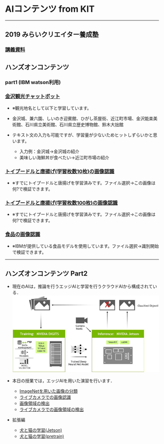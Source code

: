 # AIコンテンツ from KIT
---
## 2019 みらいクリエイター養成塾 

###  [講義資料](slides/future_creater_2019.pdf)

## ハンズオンコンテンツ

### part1 (IBM watson利用)

###  [金沢観光チャットボット](https://assistant-chat-jp-tok.watsonplatform.net/web/public/941cb5be-e6f6-4bb8-938a-0c74663956bd)

- ※観光地名として以下と学習しています。
- 金沢城、兼六園、しいのき迎賓館、ひがし茶屋街、近江町市場、金沢能楽美術館、石川県立美術館、石川県立歴史博物館、鈴木大拙館

- テキスト文の入力も可能ですが、学習量が少ないためヒットしずらいかと思います。
  - 入力例：金沢城→金沢城の紹介
  - 美味しい海鮮丼が食べたい→近江町市場の紹介

###  [トイプードルと唐揚げ(学習枚数10枚)の画像認識](https://europa.kanazawa-it.ac.jp/watsonapi/vroc1.jsp)

- ※すでにトイプードルと唐揚げを学習済みです。ファイル選択→この画像は何?で検証できます。

### [トイプードルと唐揚げ(学習枚数100枚)の画像認識](https://europa.kanazawa-it.ac.jp/watsonapi/vroc2.jsp)
- ※すでにトイプードルと唐揚げを学習済みです。ファイル選択→この画像は何?で検証できます。

### [食品の画像認識](https://europa.kanazawa-it.ac.jp/watsonapi/vrfood.jsp )
- ※IBMが提供している食品モデルを使用しています。ファイル選択→識別開始で検証できます。

---
## ハンズオンコンテンツ Part2
- 現在のAIは，推論を行うエッジAIと学習を行うクラウドAIから構成されている．
![概要図](images/jetson-digits.jpg)

- 本日の授業では，エッジAIを用いた演習を行います．
  - [ImageNetを用いた画像の分類](classify.md)
  - [ライブカメラでの画像認識](live_camera_classify.md)
  - [画像領域の検出](detect.md)
  - [ライブカメラでの画像領域の検出](live_camera_detection.md)

- 拡張編
  - [犬と猫の学習(Jetson)](extension.md)
  - [犬と猫の学習(pretrain)](pretrain.md)


